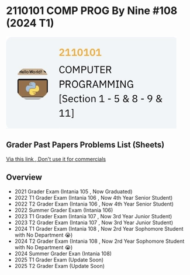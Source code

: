# 2110101 COMP PROG By Nine #108 (2024 T1)
![This Pic](https://github.com/NuBFightForCP51Again/2110101-Computer-Programming/blob/main/101_Others/comp%20prog.png)

## Grader **Past Papers** Problems List (Sheets)
[Via this link , Don't use it for commercials](https://docs.google.com/spreadsheets/d/1Lnr0fJUAuTAKb0WXEis1gX0B1XdrFbnvktUbIbZEKAQ/edit?gid=663663241#gid=663663241)

## Overview
  - 2021 Grader Exam (Intania 105 , Now Graduated)
  - 2022 T1 Grader Exam (Intania 106 , Now 4th Year Senior Student)
  - 2022 T2 Grader Exam (Intania 106 , Now 4th Year Senior Student)
  - 2022 Summer Grader Exam (Intania 106)
  - 2023 T1 Grader Exam (Intania 107 , Now 3rd Year Junior Student)
  - 2023 T2 Grader Exam (Intania 107 , Now 3rd Year Junior Student)
  - 2024 T1 Grader Exam (Intania 108 , Now 2rd Year Sophomore Student with No Department 😭)
  - 2024 T2 Grader Exam (Intania 108 , Now 2rd Year Sophomore Student with No Department 😭)
  - 2024 Summer Grader Exan (Intania 108)
  - 2025 T1 Grader Exam (Update Soon)
  - 2025 T2 Grader Exam (Update Soon)
